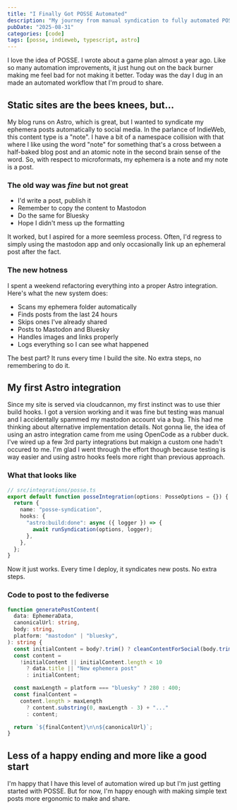 ```yaml
---
title: "I Finally Got POSSE Automated"
description: "My journey from manual syndication to fully automated POSSE bliss."
pubDate: "2025-08-31"
categories: [code]
tags: [posse, indieweb, typescript, astro]
---
```


I love the idea of POSSE. I wrote about a game plan almost a year ago. Like so
many automation improvements, it just hung out on the back burner making me feel
bad for not making it better. Today was the day I dug in an made an automated
workflow that I'm proud to share.

## Static sites are the bees knees, but...

My blog runs on Astro, which is great, but I wanted to syndicate my ephemera
posts automatically to social media. In the parlance of IndieWeb, this content
type is a "note". I have a bit of a namespace collision with that where I like
using the word "note" for something that's a cross between a half-baked blog
post and an atomic note in the second brain sense of the word. So, with respect
to microformats, my ephemera is a note and my note is a post.

### The old way was _fine_ but not great

- I'd write a post, publish it
- Remember to copy the content to Mastodon
- Do the same for Bluesky
- Hope I didn't mess up the formatting

It worked, but I aspired for a more seemless process. Often, I'd regress to
simply using the mastodon app and only occasionally link up an ephemeral post
after the fact.

### The new hotness

I spent a weekend refactoring everything into a proper Astro integration. Here's
what the new system does:

- Scans my ephemera folder automatically
- Finds posts from the last 24 hours
- Skips ones I've already shared
- Posts to Mastodon and Bluesky
- Handles images and links properly
- Logs everything so I can see what happened

The best part? It runs every time I build the site. No extra steps, no
remembering to do it.

## My first Astro integration

Since my site is served via cloudcannon, my first instinct was to use thier
build hooks. I got a version working and it was fine but testing was manual and
I accidentally spammed my mastodon account via a bug. This had me thinking about
alternative implementation details. Not gonna lie, the idea of using an astro
integration came from me using OpenCode as a rubber duck. I've wired up a few
3rd party integrations but makign a custom one hadn't occured to me. I'm glad I
went through the effort though because testing is way easier and using astro
hooks feels more right than previous approach.

### What that looks like

```typescript
// src/integrations/posse.ts
export default function posseIntegration(options: PosseOptions = {}) {
  return {
    name: "posse-syndication",
    hooks: {
      "astro:build:done": async ({ logger }) => {
        await runSyndication(options, logger);
      },
    },
  };
}
```

Now it just works. Every time I deploy, it syndicates new posts. No extra steps.

### Code to post to the fediverse

```typescript
function generatePostContent(
  data: EphemeraData,
  canonicalUrl: string,
  body: string,
  platform: "mastodon" | "bluesky",
): string {
  const initialContent = body?.trim() ? cleanContentForSocial(body.trim()) : "";
  const content =
    !initialContent || initialContent.length < 10
      ? data.title || "New ephemera post"
      : initialContent;

  const maxLength = platform === "bluesky" ? 280 : 400;
  const finalContent =
    content.length > maxLength
      ? content.substring(0, maxLength - 3) + "..."
      : content;

  return `${finalContent}\n\n${canonicalUrl}`;
}
```

## Less of a happy ending and more like a good start

I'm happy that I have this level of automation wired up but I'm just getting
started with POSSE. But for now, I'm happy enough with making simple text posts
more ergonomic to make and share.
